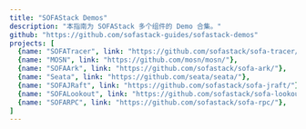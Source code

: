 ```yaml
---
title: "SOFAStack Demos"
description: "本指南为 SOFAStack 多个组件的 Demo 合集。"
github: "https://github.com/sofastack-guides/sofastack-demos"
projects: [
  {name: "SOFATracer", link: "https://github.com/sofastack/sofa-tracer/"}, 
  {name: "MOSN", link: "https://github.com/mosn/mosn/"}, 
  {name: "SOFAArk", link: "https://github.com/sofastack/sofa-ark/"}, 
  {name: "Seata", link: "https://github.com/seata/seata/"}, 
  {name: "SOFAJRaft", link: "https://github.com/sofastack/sofa-jraft/"}, 
  {name: "SOFALookout", link: "https://github.com/sofastack/sofa-lookout/"},
  {name: "SOFARPC", link: "https://github.com/sofastack/sofa-rpc/"}, 
]
---
```

